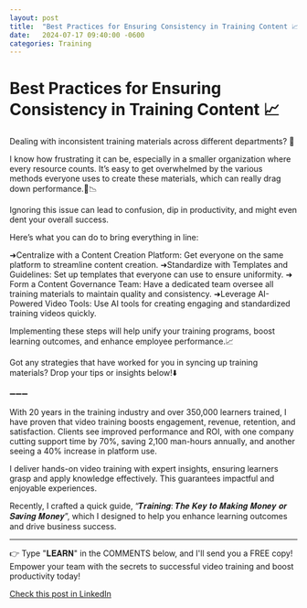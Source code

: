 ```yaml
---
layout: post
title:  "Best Practices for Ensuring Consistency in Training Content 📈"
date:   2024-07-17 09:40:00 -0600
categories: Training
---
```


# Best Practices for Ensuring Consistency in Training Content 📈

Dealing with inconsistent training materials across different departments? 🤔

I know how frustrating it can be, especially in a smaller organization where every resource counts. It’s easy to get overwhelmed by the various methods everyone uses to create these materials, which can really drag down performance.🚫📉

Ignoring this issue can lead to confusion, dip in productivity, and might even dent your overall success. 

Here’s what you can do to bring everything in line:

➜Centralize with a Content Creation Platform: Get everyone on the same platform to streamline content creation.
➜Standardize with Templates and Guidelines: Set up templates that everyone can use to ensure uniformity.
➜ Form a Content Governance Team: Have a dedicated team oversee all training materials to maintain quality and consistency.
➜Leverage AI-Powered Video Tools: Use AI tools for creating engaging and standardized training videos quickly.

Implementing these steps will help unify your training programs, boost learning outcomes, and enhance employee performance.📈

Got any strategies that have worked for you in syncing up training materials? Drop your tips or insights below!⬇️

➖➖➖

With 20 years in the training industry and over 350,000 learners trained, I have proven that video training boosts engagement, revenue, retention, and satisfaction. Clients see improved performance and ROI, with one company cutting support time by 70%, saving 2,100 man-hours annually, and another seeing a 40% increase in platform use.

I deliver hands-on video training with expert insights, ensuring learners grasp and apply knowledge effectively. This guarantees impactful and enjoyable experiences.

Recently, I crafted a quick guide, “𝑻𝒓𝒂𝒊𝒏𝒊𝒏𝒈: 𝑻𝒉𝒆 𝑲𝒆𝒚 𝒕𝒐 𝑴𝒂𝒌𝒊𝒏𝒈 𝑴𝒐𝒏𝒆𝒚 𝒐𝒓 𝑺𝒂𝒗𝒊𝒏𝒈 𝑴𝒐𝒏𝒆𝒚”, which I designed to help you enhance learning outcomes and drive business success.

*****
👉 Type "𝐋𝐄𝐀𝐑𝐍" in the COMMENTS below, and I'll send you a FREE copy! Empower your team with the secrets to successful video training and boost productivity today!

[Check this post in LinkedIn](https://www.linkedin.com/posts/xmorera_humanresources-training-projectmanagement-activity-7219335084112232448-F7PV?utm_source=share&utm_medium=member_desktop)